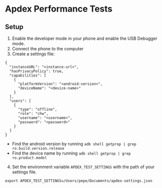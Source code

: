 # Apdex Performance Tests

## Setup

1. Enable the developer mode in your phone and enable the USB Debugger mode.
2. Connect the phone to the computer
3. Create a settings file:
```
{
  "instanceURL": "<instance-url>",
  "hasPrivacyPolicy": true,
  "capabilities": [
    {
      "platformVersion": "<android-version>",
      "deviceName": "<device-name>"
    }
  ],
  "users": [
    {
      "type": "offline",
      "role": "chw",
      "username": "<username>",
      "password": "<password>"
    }
  ]
}
```
  - Find the android version by running `adb shell getprop | grep ro.build.version.release`
  - Find the device name by running `adb shell getprop | grep ro.product.model`
4. Set the environment variable `APDEX_TEST_SETTINGS` with the path of your settings file.
```
export APDEX_TEST_SETTINGS=/Users/pepe/Documents/apdex-settings.json
```
